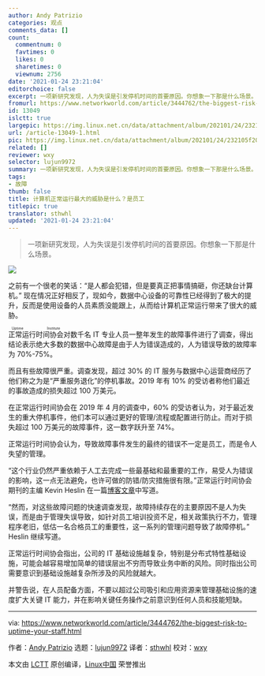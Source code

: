 ```yaml
---
author: Andy Patrizio
categories: 观点
comments_data: []
count:
  commentnum: 0
  favtimes: 0
  likes: 0
  sharetimes: 0
  viewnum: 2756
date: '2021-01-24 23:21:04'
editorchoice: false
excerpt: 一项新研究发现，人为失误是引发停机时间的首要原因。你想象一下那是什么场景。
fromurl: https://www.networkworld.com/article/3444762/the-biggest-risk-to-uptime-your-staff.html
id: 13049
islctt: true
largepic: https://img.linux.net.cn/data/attachment/album/202101/24/232105f20aa0mr0ax8xrz2.jpg
url: /article-13049-1.html
pic: https://img.linux.net.cn/data/attachment/album/202101/24/232105f20aa0mr0ax8xrz2.jpg.thumb.jpg
related: []
reviewer: wxy
selector: lujun9972
summary: 一项新研究发现，人为失误是引发停机时间的首要原因。你想象一下那是什么场景。
tags:
- 故障
thumb: false
title: 计算机正常运行最大的威胁是什么？是员工
titlepic: true
translator: sthwhl
updated: '2021-01-24 23:21:04'
---
```



> 
> 一项新研究发现，人为失误是引发停机时间的首要原因。你想象一下那是什么场景。
> 
> 
> 


![](https://img.linux.net.cn/data/attachment/album/202101/24/232105f20aa0mr0ax8xrz2.jpg)


之前有一个很老的笑话：“是人都会犯错，但是要真正把事情搞砸，你还缺台计算机。” 现在情况正好相反了，现如今，数据中心设备的可靠性已经得到了极大的提升，反而是使用设备的人员素质没能跟上，从而给计算机正常运行带来了很大的威胁。


<ruby> 正常运行时间协会 <rt>  Uptime Institute </rt></ruby>对数千名 IT 专业人员一整年发生的故障事件进行了调查，得出结论表示绝大多数的数据中心故障是由于人为错误造成的，人为错误导致的故障率为 70%-75%。


而且有些故障很严重。调查发现，超过 30% 的 IT 服务与数据中心运营商经历了他们称之为是“严重服务退化”的停机事故。2019 年有 10% 的受访者称他们最近的事故造成的损失超过 100 万美元。


在正常运行时间协会在 2019 年 4 月的调查中，60% 的受访者认为，对于最近发生的重大停机事件，他们本可以通过更好的管理/流程或配置进行防止。而对于损失超过 100 万美元的故障事件，这一数字跃升至 74%。


正常运行时间协会认为，导致故障事件发生的最终的错误不一定是员工，而是令人失望的管理。


“这个行业仍然严重依赖于人工去完成一些最基础和最重要的工作，易受人为错误的影响，这一点无法避免，也许可做的防错/防灾措施很有限。”正常运行时间协会期刊的主编 Kevin Heslin 在一篇[博客文章](https://journal.uptimeinstitute.com/how-to-avoid-outages-try-harder/)中写道。


“然而，对这些故障问题的快速调查发现，故障持续存在的主要原因不是人为失误，而是由于管理失误导致，如针对员工培训投资不足，相关政策执行不力，管理程序老旧，低估一名合格员工的重要性，这一系列的管理问题导致了故障停机。” Heslin 继续写道。


正常运行时间协会指出，公司的 IT 基础设施越复杂，特别是分布式特性基础设施，可能会越容易增加简单的错误层出不穷而导致业务中断的风险。同时指出公司需要意识到基础设施越复杂所涉及的风险就越大。


并警告说，在人员配备方面，不要以超过公司吸引和应用资源来管理基础设施的速度扩大关键 IT 能力，并在影响关键任务操作之前意识到任何人员和技能短缺。




---


via: <https://www.networkworld.com/article/3444762/the-biggest-risk-to-uptime-your-staff.html>


作者：[Andy Patrizio](https://www.networkworld.com/author/Andy-Patrizio/) 选题：[lujun9972](https://github.com/lujun9972) 译者：[sthwhl](https://github.com/sthwhl) 校对：[wxy](https://github.com/wxy)


本文由 [LCTT](https://github.com/LCTT/TranslateProject) 原创编译，[Linux中国](https://linux.cn/) 荣誉推出